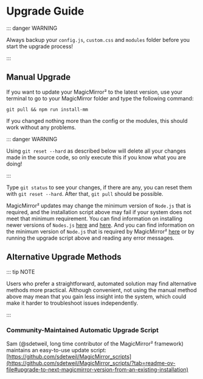 # Upgrade Guide

::: danger WARNING

Always backup your `config.js`, `custom.css` and `modules` folder before you
start the upgrade process!

:::

## Manual Upgrade

If you want to update your MagicMirror² to the latest version, use your terminal
to go to your MagicMirror folder and type the following command:

```shell
git pull && npm run install-mm
```

If you changed nothing more than the config or the modules, this should work
without any problems.

::: danger WARNING

Using `git reset --hard` as described below will delete all your changes made in
the source code, so only execute this if you know what you are doing!

:::

Type `git status` to see your changes, if there are any, you can reset them with
`git reset --hard`. After that, `git pull` should be possible.

MagicMirror² updates may change the minimum version of `Node.js` that is required, 
and the installation script above may fail if your system does not meet that 
minimum requirement.  You can find information on installing newer versions of 
`Nodes.js` [here](https://github.com/nodesource/distributions) and 
[here](https://nodejs.org/en/download).  And you can find information on the minimum 
version of `Node.js` that is required by MagicMirror² 
[here](https://github.com/MagicMirrorOrg/MagicMirror/releases) or by running the 
upgrade script above and reading any error messages.

## Alternative Upgrade Methods

::: tip NOTE

Users who prefer a straightforward, automated solution may find alternative methods more practical. Although convenient, not using the manual method above may mean that you gain less insight into the system, which could make it harder to troubleshoot issues independently.

:::

### Community-Maintained Automatic Upgrade Script

Sam (@sdetweil, long time contributor of the MagicMirror² framework) maintains an 
easy-to-use update script: 
[https://github.com/sdetweil/MagicMirror_scripts](https://github.com/sdetweil/MagicMirror_scripts/?tab=readme-ov-file#upgrade-to-next-magicmirror-version-from-an-existing-installation)
